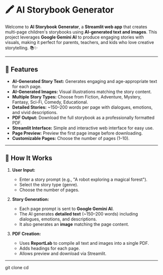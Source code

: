 # 🖍️ AI Storybook Generator

Welcome to **AI Storybook Generator**, a **Streamlit web app** that creates multi-page children's storybooks using **AI-generated text and images**. This project leverages **Google Gemini AI** to produce engaging stories with visuals, making it perfect for parents, teachers, and kids who love creative storytelling. 📚✨

---

## 🌟 Features

-  **AI-Generated Story Text:** Generates engaging and age-appropriate text for each page.  
-  **AI-Generated Images:** Visual illustrations matching the story content.  
-  **Multiple Story Types:** Choose from Fiction, Adventure, Mystery, Fantasy, Sci-Fi, Comedy, Educational.  
-  **Detailed Stories:** ~150–200 words per page with dialogues, emotions, and vivid descriptions.  
-  **PDF Output:** Download the full storybook as a professionally formatted PDF.  
-  **Streamlit Interface:** Simple and interactive web interface for easy use.  
-  **Page Preview:** Preview the first page image before downloading.  
-  **Customizable Pages:** Choose the number of pages (1–10).  

---

## 🧩 How It Works

1. **User Input:**  
   - Enter a story prompt (e.g., "A robot exploring a magical forest").  
   - Select the story type (genre).  
   - Choose the number of pages.  

2. **Story Generation:**  
   - Each page prompt is sent to **Google Gemini AI**.  
   - The AI generates **detailed text** (~150–200 words) including dialogues, emotions, and descriptions.  
   - It also generates an **image** matching the page content.  

3. **PDF Creation:**  
   - Uses **ReportLab** to compile all text and images into a single PDF.  
   - Adds headings for each page.  
   - Allows preview and download via Streamlit.  

---
git clone <your-repo-url>
cd <repo-folder>
